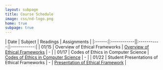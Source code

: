 ```yaml
---
layout: subpage
title: Course Schedule
image: css/nd-logo.png
home: true
subpage: true
---
```


|  Date  |   Subject   |  Readings   |  Assignments |
|:------:|:------------||:-----------:|:------------:|
| 01/15  | Overview of Ethical Frameworks | [Overview of Ethical Frameworks](course-readings#overview) | - |
| 01/17  | Codes of Ethics in Computer Science | [Codes of Ethics in Computer Science](course-readings#codes-of-ethics) | - |
| 01/22  | Student Presentations of Ethical Frameworks | - | [Presentation of Ethical Framework](course-assignments#framework-presentation) |
